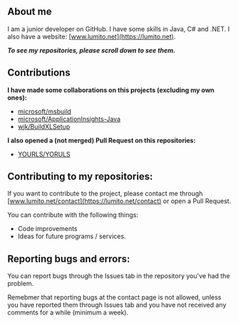 ## About me
I am a junior developer on GitHub. I have some skills in Java, C# and .NET. I also have a website: [www.lumito.net](https://lumito.net).

***To see my repositories, please scroll down to see them.***

## Contributions
**I have made some collaborations on this projects (excluding my own ones):**

-   [microsoft/msbuild](https://github.com/microsoft/msbuild)
-   [microsoft/ApplicationInsights-Java](https://github.com/microsoft/ApplicationInsights-Java)
-   [wjk/BuildXLSetup](https://github.com/wjk/BuildXLSetup)

**I also opened a (not merged) Pull Request on this repositories:**

-   [YOURLS/YORULS](https://github.com/YOURLS/YOURLS)

## Contributing to my repositories:
If you want to contribute to the project, please contact me through [www.lumito.net/contact](https://lumito.net/contact) or open a Pull Request.

You can contribute with the following things:

-   Code improvements
-   Ideas for future programs / services.

## Reporting bugs and errors:
You can report bugs through the Issues tab in the repository you've had the problem.

Remebmer that reporting bugs at the contact page is not allowed, unless you have reported them through Issues tab and you have not received any comments for a while (minimum a week).

<!--
**LumitoLuma/LumitoLuma** is a ✨ _special_ ✨ repository because its `README.md` (this file) appears on your GitHub profile.

Here are some ideas to get you started:

- 🔭 I’m currently working on ...
- 🌱 I’m currently learning ...
- 👯 I’m looking to collaborate on ...
- 🤔 I’m looking for help with ...
- 💬 Ask me about ...
- 📫 How to reach me: ...
- 😄 Pronouns: ...
- ⚡ Fun fact: ...
-->
